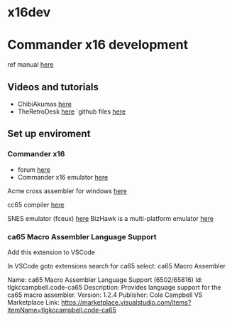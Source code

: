 # x16dev
# Commander x16 development

ref manual [here](https://github.com/x16community/x16-docs)


## Videos and tutorials
* ChibiAkumas  [here](https://www.youtube.com/@ChibiAkumas)
* TheRetroDesk [here](https://www.youtube.com/watch?v=gqwIzbT_WFU&ab_channel=TheRetroDesk)
`github files  [here](https://github.com/SlithyMatt/x16-assembly-tutorial)


## Set up enviroment

### Commander x16
* forum [here](https://www.commanderx16.com/forum)
* Commander x16 emulator [here](https://github.com/x16community/x16-emulator)

Acme cross assembler for windows [here](https://sourceforge.net/projects/acme-crossass/files/win32/acme0.97win.zip/download)

cc65 compiler [here](https://cc65.github.io/)

SNES emulator (fceux) [here](https://fceux.com/web/home.html)
BizHawk is a multi-platform emulator  [here](https://tasvideos.org/Bizhawk)

### ca65 Macro Assembler Language Support
Add this extension to VSCode

In VSCode goto extensions
search for ca65
select: ca65 Macro Assembler

Name: ca65 Macro Assembler Language Support (6502/65816)
Id: tlgkccampbell.code-ca65
Description: Provides language support for the ca65 macro assembler.
Version: 1.2.4
Publisher: Cole Campbell
VS Marketplace Link: https://marketplace.visualstudio.com/items?itemName=tlgkccampbell.code-ca65

